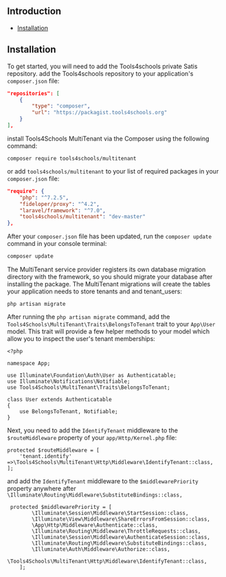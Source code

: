 ## Introduction

- [Installation](#installation)


<a name="installation"></a>
## Installation

To get started, you will need to add the Tools4schools private Satis repository. 
add the Tools4schools repository to your application's `composer.json` file:

```json
"repositories": [
    {
        "type": "composer",
        "url": "https://packagist.tools4schools.org"
    }
],
```


install Tools4Schools MultiTenant via the Composer using the following command:

    composer require tools4schools/multitenant
    
or add `tools4schools/multitenant` to your list of required packages in your `composer.json` file:
```json
"require": {
    "php": "^7.2.5",
    "fideloper/proxy": "^4.2",
    "laravel/framework": "^7.0",
    "tools4schools/multitenant": "dev-master"
},
```                                                                          
After your `composer.json` file has been updated, run the `composer update` command in your console terminal:

```bash
composer update
```
    
The MultiTenant service provider registers its own database migration directory with the framework, so you should migrate your database after installing the package. The MultiTenant migrations will create the tables your application needs to store tenants and and tenant_users:    
    
    php artisan migrate
    
After running the `php artisan migrate` command, add the `Tools4Schools\MultiTenant\Traits\BelongsToTenant` trait to your `App\User` model. This trait will provide a few helper methods to your model which allow you to inspect the user's tenant memberships:

    <?php

    namespace App;

    use Illuminate\Foundation\Auth\User as Authenticatable;
    use Illuminate\Notifications\Notifiable;
    use Tools4Schools\MultiTenant\Traits\BelongsToTenant;

    class User extends Authenticatable
    {
        use BelongsToTenant, Notifiable;
    } 
    
    
Next, you need to add the `IdentifyTenant` middleware to the `$routeMiddleware` property of your `app/Http/Kernel.php` file:

    protected $routeMiddleware = [
        'tenant.identify' =>\Tools4Schools\MultiTenant\Http\Middleware\IdentifyTenant::class,
    ];  
    
and add the `IdentifyTenant` middleware to the `$middlewarePriority` property anywhere after `\Illuminate\Routing\Middleware\SubstituteBindings::class,`

     protected $middlewarePriority = [
            \Illuminate\Session\Middleware\StartSession::class,
            \Illuminate\View\Middleware\ShareErrorsFromSession::class,
            \App\Http\Middleware\Authenticate::class,
            \Illuminate\Routing\Middleware\ThrottleRequests::class,
            \Illuminate\Session\Middleware\AuthenticateSession::class,
            \Illuminate\Routing\Middleware\SubstituteBindings::class,
            \Illuminate\Auth\Middleware\Authorize::class,
            \Tools4Schools\MultiTenant\Http\Middleware\IdentifyTenant::class,
        ];
        
        